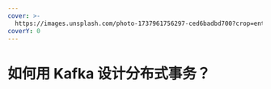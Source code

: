 ```yaml
---
cover: >-
  https://images.unsplash.com/photo-1737961756297-ced6badbd700?crop=entropy&cs=srgb&fm=jpg&ixid=M3wxOTcwMjR8MHwxfHJhbmRvbXx8fHx8fHx8fDE3Mzk1NTI0NjN8&ixlib=rb-4.0.3&q=85
coverY: 0
---
```


# 如何用 Kafka 设计分布式事务？

